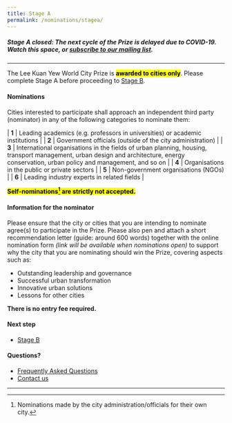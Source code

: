 ```yaml
---
title: Stage A
permalink: /nominations/stagea/
---
```


##### **Stage A closed:** The next cycle of the Prize is delayed due to COVID-19. Watch this space, or [subscribe to our mailing list](https://go.gov.sg/newsletter).

---

The Lee Kuan Yew World City Prize is **<mark>awarded to cities only</mark>**. Please complete Stage A before proceeding to [Stage B](/nominations/stageb/).

#### **Nominations**

Cities interested to participate shall approach an independent third party (nominator) in any of the following categories to nominate them:

| **1** |  Leading academics (e.g. professors in universities) or academic institutions |
| **2** |  Government officials (outside of the city administration) |
| **3** |  International organisations in the fields of urban planning, housing, transport management, urban design and architecture, energy conservation, urban policy and management, and so on |
| **4** |  Organisations in the public or private sectors |
| **5** |  Non-government organisations (NGOs) |
| **6** |  Leading industry experts in related fields |

**<mark>Self-nominations[^1] are strictly not accepted.</mark>** 

#### **Information for the nominator**

Please ensure that the city or cities that you are intending to nominate agree(s) to participate in the Prize. Please also pen and attach a short recommendation letter (guide: around 600 words) together with the online nomination form *(link will be available when nominations open)* to support why the city that you are nominating should win the Prize, covering aspects such as: 

- Outstanding leadership and governance
- Successful urban transformation
- Innovative urban solutions
- Lessons for other cities

**There is no entry fee required.**

#### **Next step**

- [Stage B](/nominations/stageb/)

#### **Questions?**

- [Frequently Asked Questions](/faq/) 
- [Contact us](/contact-us/)

---

[^1]: Nominations made by the city administration/officials for their own city. 
